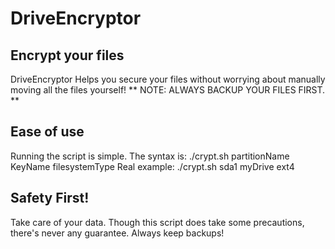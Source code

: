 # DriveEncryptor

## Encrypt your files
DriveEncryptor Helps you secure your files without worrying about manually moving all the files yourself! 
** NOTE: ALWAYS BACKUP YOUR FILES FIRST. **

## Ease of use
Running the script is simple. 
The syntax is: ./crypt.sh partitionName KeyName filesystemType
Real example: ./crypt.sh sda1 myDrive ext4

## Safety First!
Take care of your data. Though this script does take some precautions, there's never any guarantee. Always keep backups!

